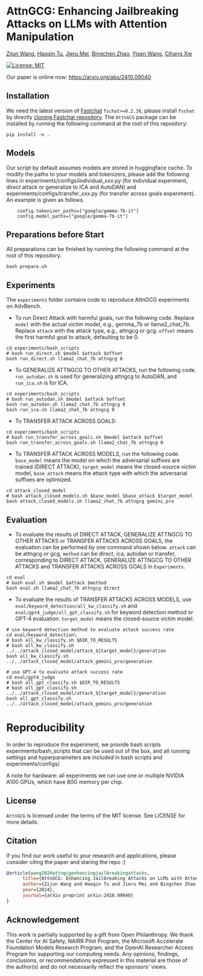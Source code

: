 # AttnGCG: Enhancing Jailbreaking Attacks on LLMs with Attention Manipulation

[Zijun Wang](https://asillycat.github.io/), [Haoqin Tu](https://www.haqtu.me/), [Jieru Mei](https://meijieru.com/), [Bingchen Zhao](https://bzhao.me), [Yisen Wang](https://yisenwang.github.io/), [Cihang Xie](https://cihangxie.github.io/)

[![License: MIT](https://img.shields.io/badge/License-MIT-yellow.svg)](https://opensource.org/licenses/MIT)

Our paper is online now: https://arxiv.org/abs/2410.09040

## Installation
We need the latest version of [Fastchat](https://github.com/lm-sys/FastChat) `fschat>=0.2.36`, please install `fschat` by directly [cloning Fastchat repository](https://github.com/lm-sys/FastChat/tree/main?tab=readme-ov-file#method-2-from-source). The `AttnGCG` package can be installed by running the following command at the root of this repository:
```
pip install -e .
```

## Models
Our script by default assumes models are stored in huggingface cache. To modify the paths to your models and tokenizers, please add the following lines in experiments/configs/individual_xxx.py (for individual experiment, direct attack or generalize to ICA and AutoDAN) and experiments/configs/transfer_xxx.py (for transfer across goals experiment). An example is given as follows.
```
    config.tokenizer_paths=["google/gemma-7b-it"]
    config.model_paths=["google/gemma-7b-it"]
```

## Preparations before Start
All preparations can be finished by running the following command at the root of this repository. 

```
bash prepare.sh
```

## Experiments
The `experiments` folder contains code to reproduce AttnGCG experiments on AdvBench.

- To run Direct Attack with harmful goals, run the following code. Replace `model` with the actual victim model, e.g., gemma_7b or llama2_chat_7b. Replace `attack` with the attack type, e.g., attngcg or gcg. `offset` means the first harmful goal to attack, defaulting to be 0.
```
cd experiments/bash_scripts
# bash run_direct.sh $model $attack $offset
bash run_direct.sh llama2_chat_7b attngcg 0

```

- To GENERALIZE ATTNGCG TO OTHER ATTACKS, run the following code. `run_autodan.sh` is used for generalizing attngcg to AutoDAN, and `run_ica.sh` is for ICA.
```
cd experiments/bash_scripts
# bash run_autodan.sh $model $attack $offset
bash run_autodan.sh llama2_chat_7b attngcg 0
bash run_ica.sh llama2_chat_7b attngcg 0
```

- To TRANSFER ATTACK ACROSS GOALS:

```
cd experiments/bash_scripts
# bash run_transfer_across_goals.sh $model $attack $offset
bash run_transfer_across_goals.sh llama2_chat_7b attngcg 0

```

- To TRANSFER ATTACK ACROSS MODELS, run the following code. `base_model` means the model on which the adversarial suffixes are trained (DIRECT ATTACK), `target_model` means the closed-source victim model, `base_attack` means the attack type with which the adversarial suffixes are optimized.
```
cd attack_closed_model
# bash attack_closed_models.sh $base_model $base_attack $target_model
bash attack_closed_models.sh llama2_chat_7b attngcg gemini_pro
```

## Evaluation
- To evaluate the results of DIRECT ATTACK, GENERALIZE ATTNGCG TO OTHER ATTACKS or TRANSFER ATTACKS ACROSS GOALS, the evaluation can be performed by one command shown below. `attack` can be attngcg or gcg, `method` can be direct, ica, autodan or transfer, corresponding to DIRECT ATTACK, GENERALIZE ATTNGCG TO OTHER ATTACKS and TRANSFER ATTACKS ACROSS GOALS in `Experiments`.
```
cd eval
# bash eval.sh $model $attack $method
bash eval.sh llama2_chat_7b attngcg direct
```

- To evaluate the results of TRANSFER ATTACKS ACROSS MODELS, use `eval/keyword_detection/all_kw_classify.sh` and `eval/gpt4_judge/all_gpt_classify.sh` for keyword detection method or GPT-4 evaluation. `target_model` means the closed-source victim model.
```
# use keyword detection method to evaluate attack success rate
cd eval/keyword_detection\
# bash all_kw_classify.sh $DIR_TO_RESULTS
# bash all_kw_classify.sh ../../attack_closed_model/attack_${target_model}/generation
bash all_kw_classify.sh ../../attack_closed_model/attack_gemini_pro/generation

# use GPT-4 to evaluate attack success rate
cd eval/gpt4_judge
# bash all_gpt_classify.sh $DIR_TO_RESULTS
# bash all_gpt_classify.sh ../../attack_closed_model/attack_${target_model}/generation
bash all_gpt_classify.sh ../../attack_closed_model/attack_gemini_pro/generation
```

# Reproducibility
In order to reproduce the experiment, we provide bash scripts experiments/bash_scripts that can be used out of the box, and all running settings and hyperparameters are included in bash scripts and experiments/configs/.

A note for hardware: all experiments we run use one or multiple NVIDIA A100 GPUs, which have 80G memory per chip.

## License
`AttnGCG` is licensed under the terms of the MIT license. See LICENSE for more details.

## Citation
If you find our work useful to your research and applications, please consider citing the paper and staring the repo :)

```bibtex
@article{wang2024attngcgenhancingjailbreakingattacks,
      title={AttnGCG: Enhancing Jailbreaking Attacks on LLMs with Attention Manipulation}, 
      author={Zijun Wang and Haoqin Tu and Jieru Mei and Bingchen Zhao and Yisen Wang and Cihang Xie},
      year={2024},
      journal={arXiv preprint arXiv:2410.09040}
}
```

## Acknowledgement
This work is partially supported by a gift from Open Philanthropy. We thank the Center for AI Safety, NAIRR Pilot Program, the Microsoft Accelerate Foundation Models Research Program, and the OpenAI Researcher Access Program for supporting our computing needs. Any opinions, findings, conclusions, or recommendations expressed in this material are those of the author(s) and do not necessarily reflect the sponsors' views.
